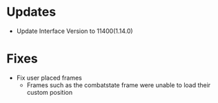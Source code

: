# Updates

* Update Interface Version to 11400(1.14.0)

# Fixes

* Fix user placed frames
  * Frames such as the combatstate frame were unable to load their custom position
